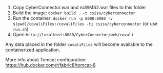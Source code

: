 1. Copy CyberConnector.war and ncWMS2.war files to this folder
2. Build the image: `docker build . -t csiss/cyberconnector` 
3. Run the container: `docker run -p 8080:8080 -v $(pwd)/covaliFiles:/covaliFiles -ti csiss/cyberconnector` (or use `run.sh`)
4. Open `http://localhost:8080/CyberConnector/web/covali`

Any data placed in the folder `covaliFiles` will become available to the containerized application. 


More info about Tomcat configuration: https://hub.docker.com/r/fabric8/tomcat-8